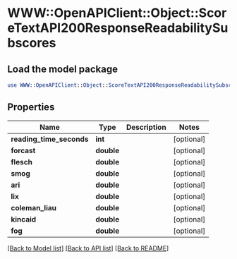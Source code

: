 # WWW::OpenAPIClient::Object::ScoreTextAPI200ResponseReadabilitySubscores

## Load the model package
```perl
use WWW::OpenAPIClient::Object::ScoreTextAPI200ResponseReadabilitySubscores;
```

## Properties
Name | Type | Description | Notes
------------ | ------------- | ------------- | -------------
**reading_time_seconds** | **int** |  | [optional] 
**forcast** | **double** |  | [optional] 
**flesch** | **double** |  | [optional] 
**smog** | **double** |  | [optional] 
**ari** | **double** |  | [optional] 
**lix** | **double** |  | [optional] 
**coleman_liau** | **double** |  | [optional] 
**kincaid** | **double** |  | [optional] 
**fog** | **double** |  | [optional] 

[[Back to Model list]](../README.md#documentation-for-models) [[Back to API list]](../README.md#documentation-for-api-endpoints) [[Back to README]](../README.md)


